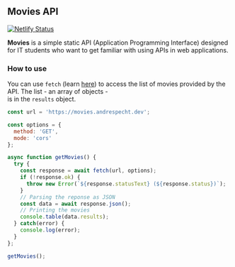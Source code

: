 ## Movies API

[![Netlify Status](https://api.netlify.com/api/v1/badges/7334fbdc-4909-4ab6-b5b9-14ec037326b2/deploy-status)](https://app.netlify.com/sites/andre-specht-dev/deploys)


**Movies** is a simple static API (Application Programming Interface) designed 
for IT students who want to get familiar with using APIs in web applications.

### How to use

You can use ```fetch``` (learn [here](https://github.com/mrspecht/fetch-api)) to 
access the list of movies provided by the API. The list - an array of objects -  
is in the ```results``` object.

```javascript
const url = 'https://movies.andrespecht.dev';

const options = {
  method: 'GET',
  mode: 'cors'
};

async function getMovies() {
  try {
    const response = await fetch(url, options);
    if (!response.ok) {
      throw new Error(`${response.statusText} (${response.status})`);
    }
    // Parsing the reponse as JSON
    const data = await response.json();
    // Printing the movies
    console.table(data.results);
  } catch(error) {
    console.log(error);
  }
};

getMovies();
```